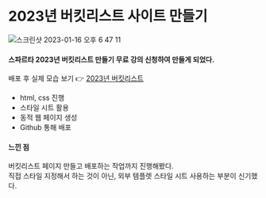 # 2023년 버킷리스트 사이트 만들기 

![스크린샷 2023-01-16 오후 6 47 11](https://user-images.githubusercontent.com/121289071/212648007-0edb2cbc-4d16-4f5b-8c2a-7e306b0edc8e.png)

#### 스파르타 2023년 버킷리스트 만들기 무료 강의 신청하여 만들게 되었다.
배포 후 실제 모습 보기 👉 [2023년 버킷리스트](https://heeye-log.github.io/spartacodingclub/)

- html, css 진행
- 스타일 시트 활용
- 동적 웹 페이지 생성
- Github 통해 배포 


#### 느낀 점
<div>버킷리스트 페이지 만들고 배포하는 작업까지 진행해봤다.</div>
직접 스타일 지정해서 하는 것이 아닌, 외부 템플렛 스타일 시트 사용하는 부분이 신기했다.
